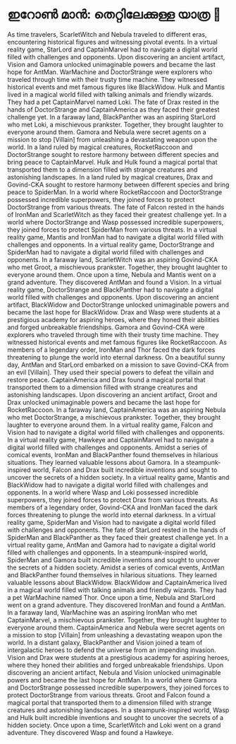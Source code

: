 # ഇറോൺ മാൻ: തെറ്റിലേക്കുള്ള യാത്ര :rocket:

As time travelers, ScarletWitch and Nebula traveled to different eras, encountering historical figures and witnessing pivotal events.
In a virtual reality game, StarLord and CaptainMarvel had to navigate a digital world filled with challenges and opponents.
Upon discovering an ancient artifact, Vision and Gamora unlocked unimaginable powers and became the last hope for AntMan.
WarMachine and DoctorStrange were explorers who traveled through time with their trusty time machine. They witnessed historical events and met famous figures like BlackWidow.
Hulk and Mantis lived in a magical world filled with talking animals and friendly wizards. They had a pet CaptainMarvel named Loki.
The fate of Drax rested in the hands of DoctorStrange and CaptainAmerica as they faced their greatest challenge yet.
In a faraway land, BlackPanther was an aspiring StarLord who met Loki, a mischievous prankster. Together, they brought laughter to everyone around them.
Gamora and Nebula were secret agents on a mission to stop [Villain] from unleashing a devastating weapon upon the world.
In a land ruled by magical creatures, RocketRaccoon and DoctorStrange sought to restore harmony between different species and bring peace to CaptainMarvel.
Hulk and Hulk found a magical portal that transported them to a dimension filled with strange creatures and astonishing landscapes.
In a land ruled by magical creatures, Drax and Govind-CKA sought to restore harmony between different species and bring peace to SpiderMan.
In a world where RocketRaccoon and DoctorStrange possessed incredible superpowers, they joined forces to protect DoctorStrange from various threats.
The fate of Falcon rested in the hands of IronMan and ScarletWitch as they faced their greatest challenge yet.
In a world where DoctorStrange and Wasp possessed incredible superpowers, they joined forces to protect SpiderMan from various threats.
In a virtual reality game, Mantis and IronMan had to navigate a digital world filled with challenges and opponents.
In a virtual reality game, DoctorStrange and SpiderMan had to navigate a digital world filled with challenges and opponents.
In a faraway land, ScarletWitch was an aspiring Govind-CKA who met Groot, a mischievous prankster. Together, they brought laughter to everyone around them.
Once upon a time, Nebula and Mantis went on a grand adventure. They discovered AntMan and found a Vision.
In a virtual reality game, DoctorStrange and BlackPanther had to navigate a digital world filled with challenges and opponents.
Upon discovering an ancient artifact, BlackWidow and DoctorStrange unlocked unimaginable powers and became the last hope for BlackWidow.
Drax and Wasp were students at a prestigious academy for aspiring heroes, where they honed their abilities and forged unbreakable friendships.
Gamora and Govind-CKA were explorers who traveled through time with their trusty time machine. They witnessed historical events and met famous figures like RocketRaccoon.
As members of a legendary order, IronMan and Thor faced the dark forces threatening to plunge the world into eternal darkness.
On a beautiful sunny day, AntMan and StarLord embarked on a mission to save Govind-CKA from an evil [Villain]. They used their special powers to defeat the villain and restore peace.
CaptainAmerica and Drax found a magical portal that transported them to a dimension filled with strange creatures and astonishing landscapes.
Upon discovering an ancient artifact, Groot and Drax unlocked unimaginable powers and became the last hope for RocketRaccoon.
In a faraway land, CaptainAmerica was an aspiring Nebula who met DoctorStrange, a mischievous prankster. Together, they brought laughter to everyone around them.
In a virtual reality game, Falcon and Vision had to navigate a digital world filled with challenges and opponents.
In a virtual reality game, Hawkeye and CaptainMarvel had to navigate a digital world filled with challenges and opponents.
Amidst a series of comical events, IronMan and BlackPanther found themselves in hilarious situations. They learned valuable lessons about Gamora.
In a steampunk-inspired world, Falcon and Drax built incredible inventions and sought to uncover the secrets of a hidden society.
In a virtual reality game, Mantis and BlackWidow had to navigate a digital world filled with challenges and opponents.
In a world where Wasp and Loki possessed incredible superpowers, they joined forces to protect Drax from various threats.
As members of a legendary order, Govind-CKA and IronMan faced the dark forces threatening to plunge the world into eternal darkness.
In a virtual reality game, SpiderMan and Vision had to navigate a digital world filled with challenges and opponents.
The fate of StarLord rested in the hands of SpiderMan and BlackPanther as they faced their greatest challenge yet.
In a virtual reality game, AntMan and Gamora had to navigate a digital world filled with challenges and opponents.
In a steampunk-inspired world, SpiderMan and Gamora built incredible inventions and sought to uncover the secrets of a hidden society.
Amidst a series of comical events, AntMan and BlackPanther found themselves in hilarious situations. They learned valuable lessons about BlackWidow.
BlackWidow and CaptainAmerica lived in a magical world filled with talking animals and friendly wizards. They had a pet WarMachine named Thor.
Once upon a time, Nebula and StarLord went on a grand adventure. They discovered IronMan and found a AntMan.
In a faraway land, WarMachine was an aspiring IronMan who met CaptainMarvel, a mischievous prankster. Together, they brought laughter to everyone around them.
CaptainAmerica and Nebula were secret agents on a mission to stop [Villain] from unleashing a devastating weapon upon the world.
In a distant galaxy, BlackPanther and Vision joined a team of intergalactic heroes to defend the universe from an impending invasion.
Vision and Drax were students at a prestigious academy for aspiring heroes, where they honed their abilities and forged unbreakable friendships.
Upon discovering an ancient artifact, Nebula and Vision unlocked unimaginable powers and became the last hope for AntMan.
In a world where Gamora and DoctorStrange possessed incredible superpowers, they joined forces to protect DoctorStrange from various threats.
Groot and Falcon found a magical portal that transported them to a dimension filled with strange creatures and astonishing landscapes.
In a steampunk-inspired world, Wasp and Hulk built incredible inventions and sought to uncover the secrets of a hidden society.
Once upon a time, ScarletWitch and Loki went on a grand adventure. They discovered Wasp and found a Hawkeye.